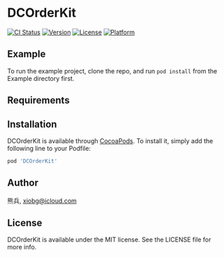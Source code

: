 # DCOrderKit

[![CI Status](https://img.shields.io/travis/熊兵/DCOrderKit.svg?style=flat)](https://travis-ci.org/熊兵/DCOrderKit)
[![Version](https://img.shields.io/cocoapods/v/DCOrderKit.svg?style=flat)](https://cocoapods.org/pods/DCOrderKit)
[![License](https://img.shields.io/cocoapods/l/DCOrderKit.svg?style=flat)](https://cocoapods.org/pods/DCOrderKit)
[![Platform](https://img.shields.io/cocoapods/p/DCOrderKit.svg?style=flat)](https://cocoapods.org/pods/DCOrderKit)

## Example

To run the example project, clone the repo, and run `pod install` from the Example directory first.

## Requirements

## Installation

DCOrderKit is available through [CocoaPods](https://cocoapods.org). To install
it, simply add the following line to your Podfile:

```ruby
pod 'DCOrderKit'
```

## Author

熊兵, xiobg@icloud.com

## License

DCOrderKit is available under the MIT license. See the LICENSE file for more info.
